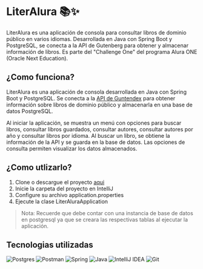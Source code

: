 # LiterAlura 📚✨
LiterAlura es una aplicación de consola para consultar libros de dominio público en varios idiomas. Desarrollada en Java con Spring Boot y PostgreSQL, se conecta a la API de Gutenberg para obtener y almacenar información de libros. Es parte del "Challenge One" del programa Alura ONE (Oracle Next Education). 

## ¿Como funciona?
LiterAlura es una aplicación de consola desarrollada en Java con Spring Boot y PostgreSQL. Se conecta a la [API de Guntendex][1] para obtener información sobre libros de dominio público y almacenarla en una base de datos PostgreSQL.

Al iniciar la aplicación, se muestra un menú con opciones para buscar libros, consultar libros guardados, consultar autores, consultar autores por año y consultar libros por idioma. Al buscar un libro, se obtiene la información de la API y se guarda en la base de datos. Las opciones de consulta permiten visualizar los datos almacenados.

## ¿Como utlizarlo?
1. Clone o descargue el proyecto [aqui][2]
2. Inicie la carpeta del proyecto en IntelliJ
3. Configure su archivo application.properties
4. Ejecute la clase LiterAluraApplication

> Nota: 
> Recuerde que debe contar con una instancia de base de datos en postgresql ya que se creara las respectivas tablas al ejecutar la aplicación.

## Tecnologias utilizadas
![Postgres][image-1]
![Postman][image-2]
![Spring][image-3]
![Java][image-4]
![IntelliJ IDEA][image-5]
![Git][image-6]

[1]:	https://gutendex.com/
[2]:	[https://github.com/acaballeroa/literalura/releases/download/v1.0.0/LiterAlura-main.zip]

[image-1]:	https://img.shields.io/badge/postgres-%23316192.svg?style=for-the-badge&logo=postgresql&logoColor=white
[image-2]:	https://img.shields.io/badge/Postman-FF6C37?style=for-the-badge&logo=postman&logoColor=white
[image-3]:	https://img.shields.io/badge/spring-%236DB33F.svg?style=for-the-badge&logo=spring&logoColor=white
[image-4]:	https://img.shields.io/badge/java-%23ED8B00.svg?style=for-the-badge&logo=openjdk&logoColor=white
[image-5]:	https://img.shields.io/badge/IntelliJIDEA-000000.svg?style=for-the-badge&logo=intellij-idea&logoColor=white
[image-6]:	https://img.shields.io/badge/git-%23F05033.svg?style=for-the-badge&logo=git&logoColor=white
